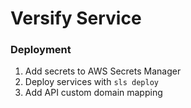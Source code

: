 # Versify Service

### Deployment

1. Add secrets to AWS Secrets Manager
2. Deploy services with `sls deploy`
3. Add API custom domain mapping
